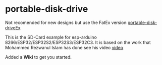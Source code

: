 # portable-disk-drive

Not recomended for new designs but use the FatEx version <a href="https://github.com/EmileSpecialProducts/portable-disk-driveEx">portable-disk-driveEx</a>

This is the SD-Card example for esp-arduino 8266/ESP32/ESP32S2/ESP32S3/ESP32C3. It is based on the work that 
Mohammed Rezwanul Islam has done see his video <a href="https://www.youtube.com/watch?v=zJP3Ie3nE7c&t=5s
"> video</a>

Added a <b>Wiki</b> to get you started.
